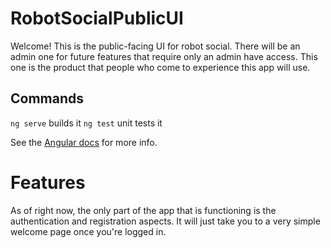# RobotSocialPublicUI

Welcome! This is the public-facing UI for robot social. There will be an admin one for future features that require only an admin have access. This one is the product that people who come to experience this app will use.

## Commands

`ng serve` builds it
`ng test` unit tests it

See the [Angular docs](https://angular.io/) for more info.

# Features

As of right now, the only part of the app that is functioning is the authentication and registration aspects. It will just take you to a very simple welcome page once you're logged in.
